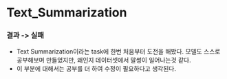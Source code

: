 # Text_Summarization

### 결과 -> 실패
- Text Summarization이라는 task에 한번 처음부터 도전을 해봤다. 모델도 스스로 공부해보며 만들었지만, 왜인지 데이터셋에서 말썽이 일어나는것 같다.
- 이 부분에 대해서는 공부를 더 하여 수정이 필요하다고 생각된다.


